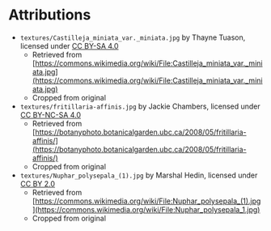 # Attributions

- `textures/Castilleja_miniata_var._miniata.jpg` by Thayne Tuason, licensed under [CC BY-SA 4.0](https://creativecommons.org/licenses/by-sa/4.0/)
  - Retrieved from [https://commons.wikimedia.org/wiki/File:Castilleja_miniata_var._miniata.jpg](https://commons.wikimedia.org/wiki/File:Castilleja_miniata_var._miniata.jpg)
  - Cropped from original
- `textures/fritillaria-affinis.jpg` by Jackie Chambers, licensed under [CC BY-NC-SA 4.0](https://creativecommons.org/licenses/by-nc-sa/4.0/)
  - Retrieved from [https://botanyphoto.botanicalgarden.ubc.ca/2008/05/fritillaria-affinis/](https://botanyphoto.botanicalgarden.ubc.ca/2008/05/fritillaria-affinis/)
  - Cropped from original
- `textures/Nuphar_polysepala_(1).jpg` by Marshal Hedin, licensed under [CC BY 2.0](https://creativecommons.org/licenses/by/2.0/)
  - Retrieved from [https://commons.wikimedia.org/wiki/File:Nuphar_polysepala_(1).jpg](https://commons.wikimedia.org/wiki/File:Nuphar_polysepala_1.jpg)
  - Cropped from original
